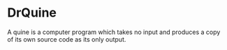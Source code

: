 # DrQuine
A quine is a computer program which takes no input and produces a copy of its own source code as its only output.
